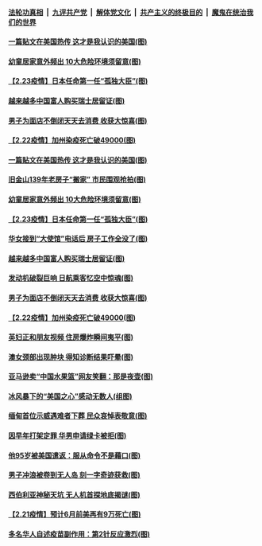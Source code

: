 ####  [法轮功真相](../../../../basic/blob/master/README.md?t=02241501) &nbsp;|&nbsp; [九评共产党](../../../../9ping.md/blob/master/README.md?t=02241501) &nbsp;|&nbsp; [解体党文化](../../../../jtdwh.md/blob/master/README.md?t=02241501)  &nbsp;|&nbsp; [共产主义的终极目的](../../../../gczydzjmd.md/blob/master/README.md?t=02241501) &nbsp;|&nbsp; [魔鬼在统治我们的世界](../../../../mgztzwmdsj.md/blob/master/README.md?t=02241501) 

#### [一篇贴文在美国热传 这才是我认识的美国(图)](../pages/p3/963531.md?t=02241501) 

#### [幼童居家意外频出 10大危险环境须留意(图)](../pages/p3/963529.md?t=02241501) 

#### [【2.23疫情】日本任命第一任“孤独大臣”(图)](../pages/p3/963527.md?t=02241501) 

#### [越来越多中国富人购买瑞士居留证(图)](../pages/p3/963490.md?t=02241501) 

#### [男子为面店不倒闭天天去消费 收获大惊喜(图)](../pages/p3/963412.md?t=02241501) 

#### [【2.22疫情】加州染疫死亡破49000(图)](../pages/p3/963405.md?t=02241501) 

#### [一篇贴文在美国热传 这才是我认识的美国(图)](../pages/p3/963531.md?t=02241501) 

#### [旧金山139年老房子“搬家” 市民围观抢拍(图)](../pages/p3/963533.md?t=02241501) 

#### [幼童居家意外频出 10大危险环境须留意(图)](../pages/p3/963529.md?t=02241501) 

#### [【2.23疫情】日本任命第一任“孤独大臣”(图)](../pages/p3/963527.md?t=02241501) 

#### [华女接到“大使馆”电话后 房子工作全没了(图)](../pages/p3/963499.md?t=02241501) 

#### [越来越多中国富人购买瑞士居留证(图)](../pages/p3/963490.md?t=02241501) 

#### [发动机破裂巨响 日航乘客忆空中惊魂(图)](../pages/p3/963414.md?t=02241501) 

#### [男子为面店不倒闭天天去消费 收获大惊喜(图)](../pages/p3/963412.md?t=02241501) 

#### [【2.22疫情】加州染疫死亡破49000(图)](../pages/p3/963405.md?t=02241501) 

#### [英妇正和朋友视频 住房爆炸瞬间夷平(图)](../pages/p3/963383.md?t=02241501) 

#### [澳女颈部出现肿块 得知诊断结果吓晕(图)](../pages/p3/963348.md?t=02241501) 

#### [亚马逊卖“中国水果篮”网友笑翻：那是夜壶(图)](../pages/p3/963379.md?t=02241501) 

#### [冰风暴下的“美国之心”感动无数人(组图)](../pages/p3/963362.md?t=02241501) 

#### [缅甸首位示威遇难者下葬 民众哀悼表敬意(图)](../pages/p3/963329.md?t=02241501) 

#### [因早年打架定罪 华男申请绿卡被拒(图)](../pages/p3/963317.md?t=02241501) 

#### [他95岁被美国遣返：服从命令不是藉口(图)](../pages/p3/963309.md?t=02241501) 

#### [男子冲浪被卷到无人岛 刻一字奇迹获救(图)](../pages/p3/963312.md?t=02241501) 

#### [西伯利亚神秘天坑 无人机首探地底揭谜(图)](../pages/p3/963310.md?t=02241501) 

#### [【2.21疫情】预计6月前美再有9万死亡(图)](../pages/p3/963302.md?t=02241501) 

#### [多名华人自述疫苗副作用：第2针反应激烈(图)](../pages/p3/963306.md?t=02241501) 

